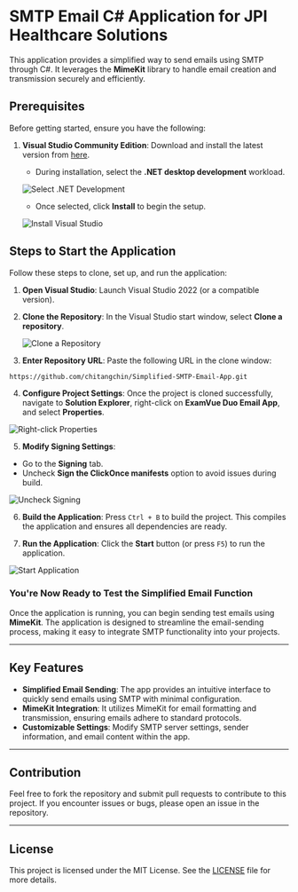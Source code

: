 # SMTP Email C# Application for JPI Healthcare Solutions

This application provides a simplified way to send emails using SMTP through C#. It leverages the **MimeKit** library to handle email creation and transmission securely and efficiently.

## Prerequisites

Before getting started, ensure you have the following:

1. **Visual Studio Community Edition**: Download and install the latest version from [here](https://visualstudio.microsoft.com/thank-you-downloading-visual-studio/?sku=Community&channel=Release&version=VS2022&source=VSLandingPage&cid=2030&passive=false).

   - During installation, select the **.NET desktop development** workload.

   ![Select .NET Development](https://github.com/chitangchin/Email-App/assets/96362668/b51f1208-93f9-410c-b278-56a5c9ca2156)

   - Once selected, click **Install** to begin the setup.

   ![Install Visual Studio](https://github.com/chitangchin/Email-App/assets/96362668/f972a7a7-0ff7-4772-b316-f971ca0f3171)

## Steps to Start the Application

Follow these steps to clone, set up, and run the application:

1. **Open Visual Studio**: Launch Visual Studio 2022 (or a compatible version).
2. **Clone the Repository**: In the Visual Studio start window, select **Clone a repository**.

   ![Clone a Repository](https://github.com/chitangchin/Simplified-SMTP-Email-App/assets/96362668/87a9535a-5a09-45d3-aafe-de7b5f453ece)

3. **Enter Repository URL**: Paste the following URL in the clone window:
   
``` bash
https://github.com/chitangchin/Simplified-SMTP-Email-App.git
```


4. **Configure Project Settings**: Once the project is cloned successfully, navigate to **Solution Explorer**, right-click on **ExamVue Duo Email App**, and select **Properties**.

![Right-click Properties](https://github.com/chitangchin/Simplified-SMTP-Email-App/assets/96362668/68fa10c4-488c-4b02-bd3c-5ed854495537)

5. **Modify Signing Settings**:
- Go to the **Signing** tab.
- Uncheck **Sign the ClickOnce manifests** option to avoid issues during build.

![Uncheck Signing](https://github.com/chitangchin/Simplified-SMTP-Email-App/assets/96362668/c50c9fa4-500a-4815-951e-53a2bbde9171)

6. **Build the Application**: Press `Ctrl + B` to build the project. This compiles the application and ensures all dependencies are ready.

7. **Run the Application**: Click the **Start** button (or press `F5`) to run the application.

![Start Application](https://github.com/chitangchin/Simplified-SMTP-Email-App/assets/96362668/4b86ce08-2be8-445e-85af-110eaa834a8e)

### You're Now Ready to Test the Simplified Email Function

Once the application is running, you can begin sending test emails using **MimeKit**. The application is designed to streamline the email-sending process, making it easy to integrate SMTP functionality into your projects.

---

## Key Features

- **Simplified Email Sending**: The app provides an intuitive interface to quickly send emails using SMTP with minimal configuration.
- **MimeKit Integration**: It utilizes MimeKit for email formatting and transmission, ensuring emails adhere to standard protocols.
- **Customizable Settings**: Modify SMTP server settings, sender information, and email content within the app.

---

## Contribution

Feel free to fork the repository and submit pull requests to contribute to this project. If you encounter issues or bugs, please open an issue in the repository.

---

## License

This project is licensed under the MIT License. See the [LICENSE](LICENSE) file for more details.
